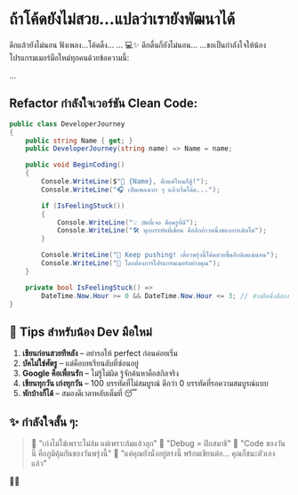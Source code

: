 # ถ้าโค้ดยังไม่สวย...แปลว่าเรายังพัฒนาได้

ดึกแล้วยังไม่นอน
ฟังเพลง...โค้ดดิ้ง...
...
💻✨
ดึกดื่นก็ยังไม่นอน...
...ขอเป็นกำลังใจให้น้องโปรแกรมเมอร์มือใหม่ทุกคนด้วยข้อความนี้:

...

##  Refactor กำลังใจเวอร์ชัน Clean Code:

```csharp
public class DeveloperJourney
{
    public string Name { get; }
    public DeveloperJourney(string name) => Name = name;

    public void BeginCoding()
    {
        Console.WriteLine($"🌙 {Name}, ดึกแค่ไหนก็สู้!");
        Console.WriteLine("🎧 เปิดเพลงเบา ๆ แล้วเริ่มโค้ด...");

        if (IsFeelingStuck())
        {
            Console.WriteLine("💡 บัคที่เจอ คือครูที่ดี");
            Console.WriteLine("🛠 ทุกบรรทัดที่เขียน คืออีกก้าวหนึ่งของการเติบโต");
        }

        Console.WriteLine("🚀 Keep pushing! เดี๋ยวพรุ่งนี้โค้ดสวยขึ้นอีกนิดแน่นอน");
        Console.WriteLine("💖 โลกต้องการโปรแกรมเมอร์อย่างคุณ");
    }

    private bool IsFeelingStuck() =>
        DateTime.Now.Hour >= 0 && DateTime.Now.Hour <= 3; // ช่วงตีหนึ่งตีสองอะเนอะ
}
```
## 🧠 Tips สำหรับน้อง Dev มือใหม่

1. **เขียนก่อนสวยทีหลัง** – อย่ารอให้ perfect ก่อนค่อยเริ่ม
2. **บัคไม่ใช่ศัตรู** – แต่คือบทเรียนลับที่ซ่อนอยู่
3. **Google คือเพื่อนรัก** – ไม่รู้ไม่ผิด รู้จักค้นหาคือสกิลจริง
4. **เขียนทุกวัน เก่งทุกวัน** – 100 บรรทัดที่ไม่สมบูรณ์ ดีกว่า 0 บรรทัดที่รอความสมบูรณ์แบบ
5. **พักบ้างก็ได้** – สมองดีเวลาหลับเต็มที่ 😴

## ✨ กำลังใจสั้น ๆ:

> 💬 "เก่งไม่ใช่เพราะไม่ล้ม แต่เพราะล้มแล้วลุก"
> 💬 "Debug = ฝึกสมาธิ"
> 💬 "Code ของวันนี้ คือภูมิคุ้มกันของวันพรุ่งนี้"
> 💬 "แค่คุณยังนั่งอยู่ตรงนี้ พร้อมเขียนต่อ… คุณก็ชนะตัวเองแล้ว"

 💪✨
